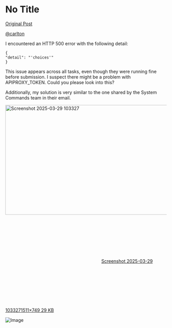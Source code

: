 # No Title

[Original Post](https://discourse.onlinedegree.iitm.ac.in/t/171141/48)

<p><a class="mention" href="/u/carlton">@carlton</a></p>
<p>I encountered an HTTP 500 error with the following detail:</p>
<pre><code class="lang-auto">{
"detail": "'choices'"
}
</code></pre>
<p>This issue appears across all tasks, even though they were running fine before submission. I suspect there might be a problem with APIPROXY_TOKEN. Could you please look into this?</p>
<p>Additionally, my solution is very similar to the one shared by the System Commands team in their email.</p>
<p><div class="lightbox-wrapper"><a class="lightbox" href="https://europe1.discourse-cdn.com/flex013/uploads/iitm/original/3X/1/6/168fb0afeb8b965e92d70295ca00374c5179d6d9.png" data-download-href="/uploads/short-url/3dAmgzuVyjwlNrp6pmYrmadLbHH.png?dl=1" title="Screenshot 2025-03-29 103327" rel="noopener nofollow ugc"><img src="https://europe1.discourse-cdn.com/flex013/uploads/iitm/original/3X/1/6/168fb0afeb8b965e92d70295ca00374c5179d6d9.png" alt="Screenshot 2025-03-29 103327" data-base62-sha1="3dAmgzuVyjwlNrp6pmYrmadLbHH" width="690" height="342" data-dominant-color="F9F9F9"><div class="meta"><svg class="fa d-icon d-icon-far-image svg-icon" aria-hidden="true"><use href="#far-image"></use></svg><span class="filename">Screenshot 2025-03-29 103327</span><span class="informations">1511×749 29 KB</span><svg class="fa d-icon d-icon-discourse-expand svg-icon" aria-hidden="true"><use href="#discourse-expand"></use></svg></div></a></div></p>

![Image](https://europe1.discourse-cdn.com/flex013/uploads/iitm/original/3X/1/6/168fb0afeb8b965e92d70295ca00374c5179d6d9.png)